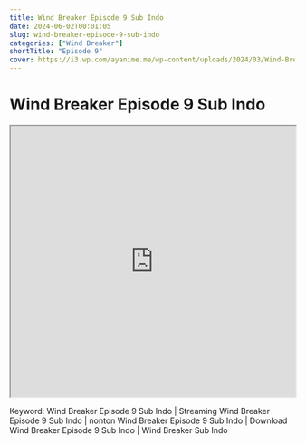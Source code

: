 ```yaml
---
title: Wind Breaker Episode 9 Sub Indo
date: 2024-06-02T00:01:05
slug: wind-breaker-episode-9-sub-indo
categories: ["Wind Breaker"]
shortTitle: "Episode 9"
cover: https://i3.wp.com/ayanime.me/wp-content/uploads/2024/03/Wind-Breaker-768x1084-1.jpg
---
```


# Wind Breaker Episode 9 Sub Indo

<iframe src="https://drive.google.com/file/d/1rkrTk8Lv1tKdXUukC7pJc1TGB1mroUMa/preview" width="100%" height="480" allow="accelerometer; autoplay; encrypted-media; gyroscope; fullscreen; picture-in-picture" scrolling="no" seamless="" sandbox="allow-same-origin allow-scripts"></iframe>

Keyword:
Wind Breaker Episode 9 Sub Indo | Streaming Wind Breaker Episode 9 Sub Indo | nonton Wind Breaker Episode 9 Sub Indo | Download Wind Breaker Episode 9 Sub Indo | Wind Breaker Sub Indo

